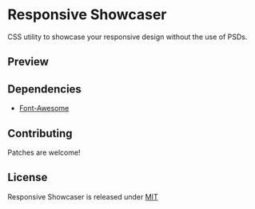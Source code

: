 Responsive Showcaser
====================
  CSS utility to showcase your responsive design without the use of PSDs.

Preview
-------

Dependencies
------------
  * [Font-Awesome](http://fortawesome.github.io/Font-Awesome)

Contributing
------------
  Patches are welcome!

License
--------
  Responsive Showcaser is released under [MIT](http://opensource.org/licenses/MIT)
